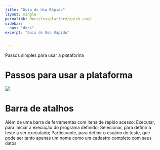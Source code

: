 ```yaml
---
title: "Guia de Uso Rápido"
layout: single
permalink: docs/testplatform/quick-use/
sidebar:
  nav: "docs"
excerpt: "Guia de Uso Rápido"


---
```


Passos simples para usar a plataforma


# Passos para usar a plataforma


<img src="https://lab-neuro-comp.github.io/assets/images/test-platform-docs/fluxogram.png"/>


# Barra de atalhos

Além de uma barra de ferramentas com itens de rápido acesso:
Executar, para iniciar a execução do programa definido;
Selecionar, para definir a teste a ser executado;
Participante, para definir o usuário do teste,  que pode ser tanto apenas um nome como
um cadastro completo com seus datos
